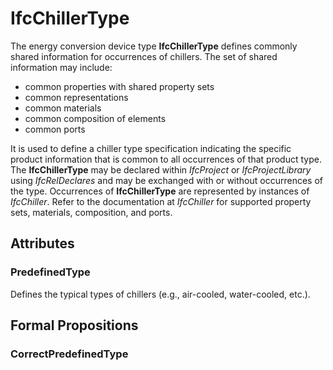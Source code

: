 # IfcChillerType

The energy conversion device type **IfcChillerType** defines commonly shared information for occurrences of chillers. The set of shared information may include:

* common properties with shared property sets
* common representations
* common materials
* common composition of elements
* common ports

It is used to define a chiller type specification indicating the specific product information that is common to all occurrences of that product type. The **IfcChillerType** may be declared within _IfcProject_ or _IfcProjectLibrary_ using _IfcRelDeclares_ and may be exchanged with or without occurrences of the type. Occurrences of **IfcChillerType** are represented by instances of _IfcChiller_. Refer to the documentation at _IfcChiller_ for supported property sets, materials, composition, and ports.

## Attributes

### PredefinedType
Defines the typical types of chillers (e.g., air-cooled, water-cooled, etc.).

## Formal Propositions

### CorrectPredefinedType


